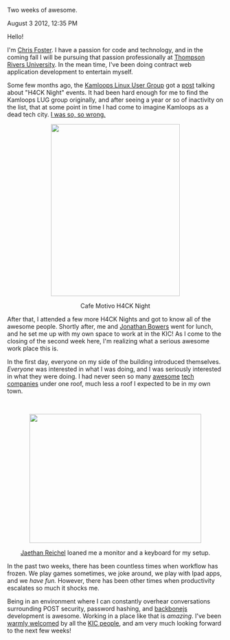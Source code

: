 Two weeks of awesome.

August  3 2012, 12:35 PM
<p>Hello!</p>
<p>I'm <a href="https://twitter.com/chrisfosterelli" target="_blank">Chris Foster</a>. I have a passion for code and technology, and in the coming fall I will be&nbsp;pursuing&nbsp;that passion professionally at <a href="http://www.tru.ca/" target="_blank">Thompson Rivers University</a>. In the mean time, I've been doing contract web application development to entertain myself.</p>
<!-- Content Breaker -->
<p>Some few months ago, the <a href="http://lug.kamloops.net/" target="_blank">Kamloops Linux User Group</a>&nbsp;got a <a href="http://lug.kamloops.net/pipermail/lug_lug.kamloops.net/2012-March/007266.html" target="_blank">post</a>&nbsp;talking about "H4CK Night" events. It had been hard enough for me to find the Kamloops LUG group originally, and after seeing a year or so of&nbsp;inactivity&nbsp;on the list, that at some point in time I had come to imagine Kamloops as a dead tech city. <a href="http://youtu.be/MwvyhxWZzc4" target="_blank">I was so, so wrong.</a></p>
<p><img src="https://p.twimg.com/AoEmCNYCQAEb9aH.jpg:large" height="400" alt="" style="display: block; margin-left: auto; margin-right: auto;" width="300" /></p>
<p style="text-align: center;">Cafe Motivo H4CK Night</p>
<p>After that, I attended a few more H4CK Nights and got to know all of the awesome people. Shortly after, me and <a href="https://twitter.com/thejonotron" target="_blank">Jonathan Bowers</a> went for lunch, and he set me up with my own space to work at in the KIC! As I come to the closing of the second week here, I'm realizing what a serious awesome work place this is.</p>
<p>In the first day, everyone on my side of the building introduced themselves. <em>Everyone </em>was interested in what I was doing, and I was seriously interested in what they were doing. I had never seen so many <a href="http://www.vocaba.com/" target="_blank">awesome</a> <a href="http://maps.nsifs.bc.ca/#cascades_district_overview" target="_blank">tech</a> <a href="http://www.itel.com/" target="_blank">companies</a> under one roof, much less a roof I expected to be in my own town.</p>
<p>&nbsp;</p>
<p><img src="http://i.imgur.com/74O9w.jpg" height="300" alt="" style="display: block; margin-left: auto; margin-right: auto;" width="400" /></p>
<p style="text-align: center;"><a href="https://twitter.com/jaethan" target="_blank">Jaethan Reichel</a> loaned me a monitor and a&nbsp;keyboard&nbsp;for my setup.</p>
<p style="text-align: left;">In the past two weeks, there has been countless times when workflow has frozen. We play games sometimes, we joke around, we play with Ipad apps, and we&nbsp;<em>have fun. </em>However, there has been other times when productivity escalates so much it shocks me.</p>
<p style="text-align: left;">Being in an environment where I can constantly overhear conversations surrounding POST security, password hashing, and <a href="http://backbonejs.org/" target="_blank">backbonejs</a> development is awesome. Working in a place like that is <em>amazing</em>. I've been <a href="https://twitter.com/thejonotron/status/226418210998722560/photo/1" target="_blank">warmly welcomed</a> by all the <a href="https://twitter.com/kicpeople" target="_blank">KIC people</a>, and am very much looking forward to the next few weeks!</p>
